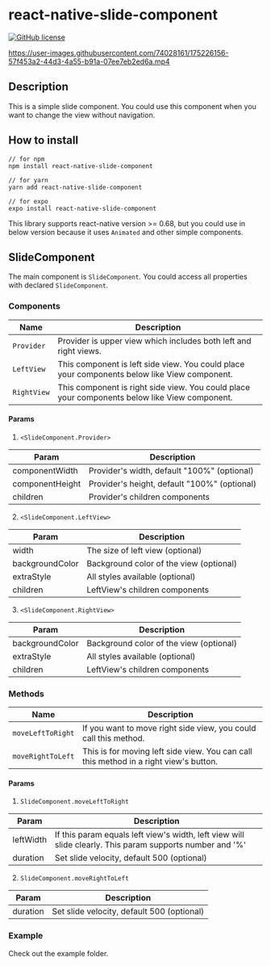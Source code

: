 # react-native-slide-component

[![GitHub license](https://img.shields.io/github/license/mauvpark/react-native-slide-component)](https://github.com/mauvpark/react-native-slide-component/blob/main/LICENSE.md)

https://user-images.githubusercontent.com/74028161/175226156-57f453a2-44d3-4a55-b91a-07ee7eb2ed6a.mp4

## Description
This is a simple slide component. You could use this component when you want to change the view without navigation.

## How to install

```
// for npm
npm install react-native-slide-component

// for yarn
yarn add react-native-slide-component

// for expo
expo install react-native-slide-component
```

This library supports react-native version >= 0.68, but you could use in below version because it uses `Animated` and other simple components.

## SlideComponent
The main component is `SlideComponent`. You could access all properties with declared `SlideComponent`.

### Components

| Name  | Description  |
|---|---|
| `Provider`  | Provider is upper view which includes both left and right views.  |
| `LeftView`  | This component is left side view. You could place your components below like View component.  |
| `RightView`  | This component is right side view. You could place your components below like View component. |

#### Params

1. `<SlideComponent.Provider>`

| Param  | Description  |
|---|---|
| componentWidth  | Provider's width, default "100%" (optional) |
| componentHeight  | Provider's height, default "100%" (optional) |
| children  | Provider's children components  |

2. `<SlideComponent.LeftView>`

| Param  | Description  |
|---|---|
| width  | The size of left view (optional) |
| backgroundColor  | Background color of the view (optional) |
| extraStyle  | All styles available (optional) |
| children  | LeftView's children components  |

3. `<SlideComponent.RightView>`

| Param  | Description  |
|---|---|
| backgroundColor  | Background color of the view (optional) |
| extraStyle  | All styles available (optional) |
| children  | LeftView's children components  |

### Methods

| Name  | Description  |
|---|---|
| `moveLeftToRight`  | If you want to move right side view, you could call this method.  |
| `moveRightToLeft`  | This is for moving left side view. You can call this method in a right view's button. |

#### Params

1. `SlideComponent.moveLeftToRight`

| Param  | Description  |
|---|---|
| leftWidth  | If this param equals left view's width, left view will slide clearly. This param supports number and '%'  |
| duration  | Set slide velocity, default 500 (optional)  |

2. `SlideComponent.moveRightToLeft`

| Param  | Description  |
|---|---|
| duration  | Set slide velocity, default 500 (optional)  |

### Example

Check out the example folder.
